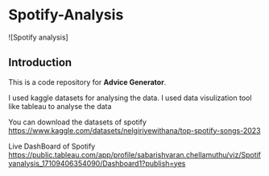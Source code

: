 # **Spotify-Analysis**

![Spotify analysis]


## **Introduction**

This is a code repository for **Advice Generator**.

I used kaggle datasets for analysing the data. I used data visulization tool like tableau to analyse the data

You can download the datasets of spotify
https://www.kaggle.com/datasets/nelgiriyewithana/top-spotify-songs-2023

Live DashBoard of Spotify
https://public.tableau.com/app/profile/sabarishvaran.chellamuthu/viz/Spotifyanalysis_17109406354090/Dashboard1?publish=yes
